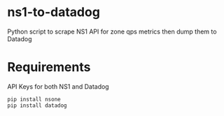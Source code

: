 # ns1-to-datadog
Python script to scrape NS1 API for zone qps metrics then dump them to Datadog


# Requirements

API Keys for both NS1 and Datadog

```
pip install nsone
pip install datadog
```

